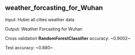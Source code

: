 ## weather_forcasting_for_Wuhan

Input: Hubei all cities weather data 

Output: Weather Forcasting for Wuhan 

Cross validation __RandomForestClassifier__ accuracy: ~0.9002~ 

Test accuracy: ~0.880~
